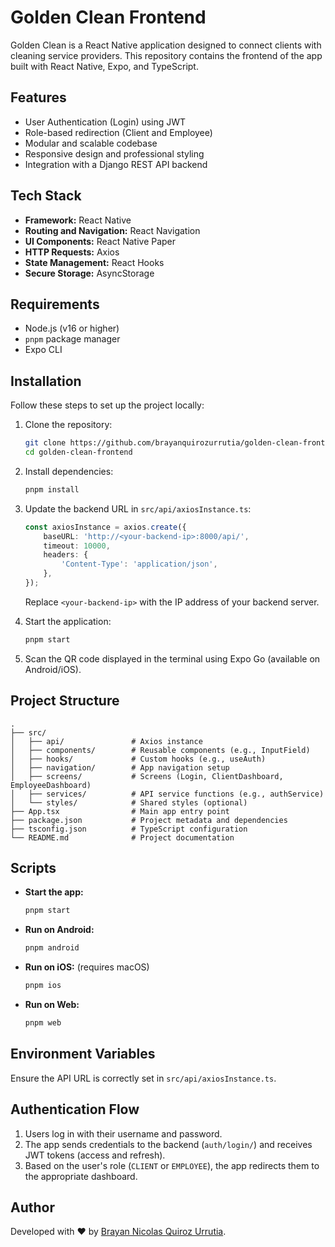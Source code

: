 # Golden Clean Frontend

Golden Clean is a React Native application designed to connect clients with cleaning service providers. This repository contains the frontend of the app built with React Native, Expo, and TypeScript.

## Features

- User Authentication (Login) using JWT
- Role-based redirection (Client and Employee)
- Modular and scalable codebase
- Responsive design and professional styling
- Integration with a Django REST API backend

## Tech Stack

- **Framework:** React Native
- **Routing and Navigation:** React Navigation
- **UI Components:** React Native Paper
- **HTTP Requests:** Axios
- **State Management:** React Hooks
- **Secure Storage:** AsyncStorage

## Requirements

- Node.js (v16 or higher)
- `pnpm` package manager
- Expo CLI

## Installation

Follow these steps to set up the project locally:

1. Clone the repository:
   ```bash
   git clone https://github.com/brayanquirozurrutia/golden-clean-frontend.git
   cd golden-clean-frontend
   ```

2. Install dependencies:
   ```bash
   pnpm install
   ```

3. Update the backend URL in `src/api/axiosInstance.ts`:
   ```typescript
   const axiosInstance = axios.create({
       baseURL: 'http://<your-backend-ip>:8000/api/',
       timeout: 10000,
       headers: {
           'Content-Type': 'application/json',
       },
   });
   ```
   Replace `<your-backend-ip>` with the IP address of your backend server.

4. Start the application:
   ```bash
   pnpm start
   ```

5. Scan the QR code displayed in the terminal using Expo Go (available on Android/iOS).

## Project Structure

```plaintext
.
├── src/
│   ├── api/               # Axios instance
│   ├── components/        # Reusable components (e.g., InputField)
│   ├── hooks/             # Custom hooks (e.g., useAuth)
│   ├── navigation/        # App navigation setup
│   ├── screens/           # Screens (Login, ClientDashboard, EmployeeDashboard)
│   ├── services/          # API service functions (e.g., authService)
│   └── styles/            # Shared styles (optional)
├── App.tsx                # Main app entry point
├── package.json           # Project metadata and dependencies
├── tsconfig.json          # TypeScript configuration
└── README.md              # Project documentation
```

## Scripts

- **Start the app:**
  ```bash
  pnpm start
  ```

- **Run on Android:**
  ```bash
  pnpm android
  ```

- **Run on iOS:** (requires macOS)
  ```bash
  pnpm ios
  ```

- **Run on Web:**
  ```bash
  pnpm web
  ```

## Environment Variables

Ensure the API URL is correctly set in `src/api/axiosInstance.ts`.

## Authentication Flow

1. Users log in with their username and password.
2. The app sends credentials to the backend (`auth/login/`) and receives JWT tokens (access and refresh).
3. Based on the user's role (`CLIENT` or `EMPLOYEE`), the app redirects them to the appropriate dashboard.

## Author

Developed with ❤️ by [Brayan Nicolas Quiroz Urrutia](https://github.com/brayanquirozurrutia).